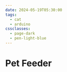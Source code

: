 ```yaml
---
date: 2024-05-19T05:30:00
tags:
  - cat
  - arduino
cssclasses:
  - page-dark
  - pen-light-blue
---
```

# Pet Feeder

